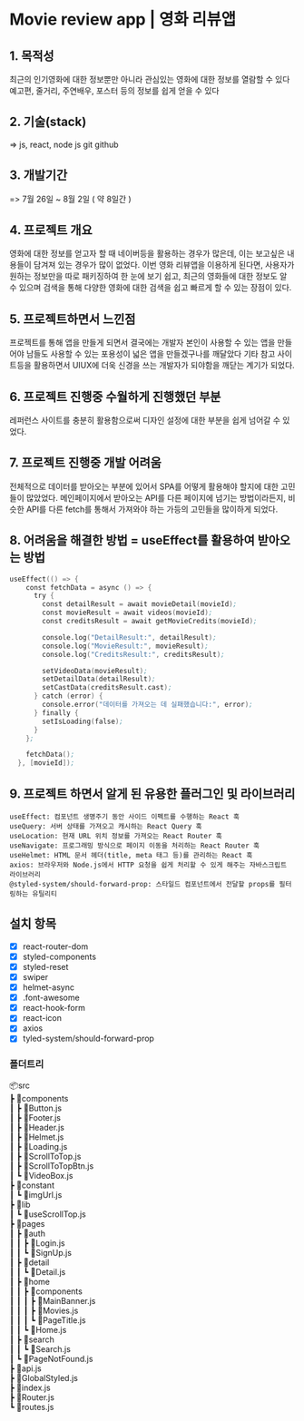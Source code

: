 # Movie review app | 영화 리뷰앱

## 1. 목적성

최근의 인기영화에 대한 정보뿐만 아니라 관심있는 영화에 대한 정보를 열람할 수 있다
예고편, 줄거리, 주연배우, 포스터 등의 정보를 쉽게 얻을 수 있다

## 2. 기술(stack)

=> js, react, node js git github

## 3. 개발기간

=> 7월 26일 ~ 8월 2일 ( 약 8일간 )

## 4. 프로젝트 개요

영화에 대한 정보를 얻고자 할 때 네이버등을 활용하는 경우가 많은데,
이는 보고싶은 내용들이 담겨져 있는 경우가 많이 없었다.
이번 영화 리뷰앱을 이용하게 된다면, 사용자가 원하는 정보만을
따로 패키징하여 한 눈에 보기 쉽고, 최근의 영화들에 대한 정보도 알 수 있으며
검색을 통해 다양한 영화에 대한 검색을 쉽고 빠르게 할 수 있는 장점이 있다.

## 5. 프로젝트하면서 느낀점

프로젝트를 통해 앱을 만들게 되면서 결국에는 개발자 본인이 사용할 수 있는 앱을 만들어야
남들도 사용할 수 있는 포용성이 넓은 앱을 만들겠구나를 깨달았다
기타 참고 사이트등을 활용하면서 UIUX에 더욱 신경을 쓰는 개발자가 되야함을 깨닫는 계기가 되었다.

## 6. 프로젝트 진행중 수월하게 진행했던 부분

레퍼런스 사이트를 충분히 활용함으로써 디자인 설정에 대한 부분을 쉽게 넘어갈 수 있었다.

## 7. 프로젝트 진행중 개발 어려움

전체적으로 데이터를 받아오는 부분에 있어서 SPA를 어떻게 활용해야 할지에 대한
고민들이 많았었다. 메인페이지에서 받아오는 API를 다른 페이지에 넘기는 방법이라든지,
비슷한 API를 다른 fetch를 통해서 가져와야 하는 가등의 고민들을 많이하게 되었다.

## 8. 어려움을 해결한 방법 = useEffect를 활용하여 받아오는 방법

```s
useEffect(() => {
    const fetchData = async () => {
      try {
        const detailResult = await movieDetail(movieId);
        const movieResult = await videos(movieId);
        const creditsResult = await getMovieCredits(movieId);

        console.log("DetailResult:", detailResult);
        console.log("MovieResult:", movieResult);
        console.log("CreditsResult:", creditsResult);

        setVideoData(movieResult);
        setDetailData(detailResult);
        setCastData(creditsResult.cast);
      } catch (error) {
        console.error("데이터를 가져오는 데 실패했습니다:", error);
      } finally {
        setIsLoading(false);
      }
    };

    fetchData();
  }, [movieId]);
```

## 9. 프로젝트 하면서 알게 된 유용한 플러그인 및 라이브러리

    useEffect: 컴포넌트 생명주기 동안 사이드 이펙트를 수행하는 React 훅
    useQuery: 서버 상태를 가져오고 캐시하는 React Query 훅
    useLocation: 현재 URL 위치 정보를 가져오는 React Router 훅
    useNavigate: 프로그래밍 방식으로 페이지 이동을 처리하는 React Router 훅
    useHelmet: HTML 문서 헤더(title, meta 태그 등)를 관리하는 React 훅
    axios: 브라우저와 Node.js에서 HTTP 요청을 쉽게 처리할 수 있게 해주는 자바스크립트 라이브러리
    @styled-system/should-forward-prop: 스타일드 컴포넌트에서 전달할 props를 필터링하는 유틸리티

## 설치 항목

- [x] react-router-dom
- [x] styled-components
- [x] styled-reset
- [x] swiper
- [x] helmet-async
- [x] .font-awesome
- [x] react-hook-form
- [x] react-icon
- [x] axios
- [x] tyled-system/should-forward-prop

<h3>폴더트리</h3
         
📦src<br>
 ┣ 📂components<br>
 ┃ ┣ 📜Button.js<br>
 ┃ ┣ 📜Footer.js<br>
 ┃ ┣ 📜Header.js<br>
 ┃ ┣ 📜Helmet.js<br>
 ┃ ┣ 📜Loading.js<br>
 ┃ ┣ 📜ScrollToTop.js<br>
 ┃ ┣ 📜ScrollToTopBtn.js<br>
 ┃ ┗ 📜VideoBox.js<br>
 ┣ 📂constant<br>
 ┃ ┗ 📜imgUrl.js<br>
 ┣ 📂lib<br>
 ┃ ┗ 📜useScrollTop.js<br>
 ┣ 📂pages<br>
 ┃ ┣ 📂auth<br>
 ┃ ┃ ┣ 📜Login.js<br>
 ┃ ┃ ┗ 📜SignUp.js<br>
 ┃ ┣ 📂detail<br>
 ┃ ┃ ┗ 📜Detail.js<br>
 ┃ ┣ 📂home<br>
 ┃ ┃ ┣ 📂components<br>
 ┃ ┃ ┃ ┣ 📜MainBanner.js<br>
 ┃ ┃ ┃ ┣ 📜Movies.js<br>
 ┃ ┃ ┃ ┗ 📜PageTitle.js<br>
 ┃ ┃ ┗ 📜Home.js<br>
 ┃ ┣ 📂search<br>
 ┃ ┃ ┗ 📜Search.js<br>
 ┃ ┗ 📜PageNotFound.js<br>
 ┣ 📜api.js<br>
 ┣ 📜GlobalStyled.js<br>
 ┣ 📜index.js<br>
 ┣ 📜Router.js<br>
 ┗ 📜routes.js<br>

